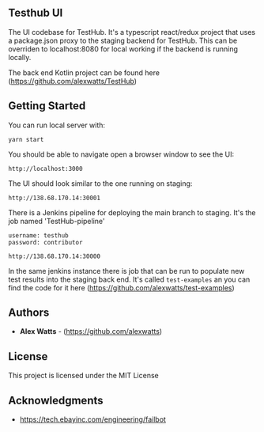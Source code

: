 ## Testhub UI

The UI codebase for TestHub. It's a typescript react/redux project that uses a package.json proxy to the staging backend for TestHub.
This can be overriden to localhost:8080 for local working if the backend is running locally.

The back end Kotlin project can be found here (https://github.com/alexwatts/TestHub)

## Getting Started

You can run local server with:

```
yarn start
```

You should be able to navigate open a browser window to see the UI:
```
http://localhost:3000
```

The UI should look similar to the one running on staging:

```
http://138.68.170.14:30001
```

There is a Jenkins pipeline for deploying the main branch to staging. It's the job named 'TestHub-pipeline'

```
username: testhub
password: contributor

http://138.68.170.14:30000
```

In the same jenkins instance there is job that can be run to populate new test results into the staging back end.
It's called `test-examples` an you can find the code for it here (https://github.com/alexwatts/test-examples)

## Authors

* **Alex Watts** - (https://github.com/alexwatts)

## License

This project is licensed under the MIT License

## Acknowledgments

* https://tech.ebayinc.com/engineering/failbot

